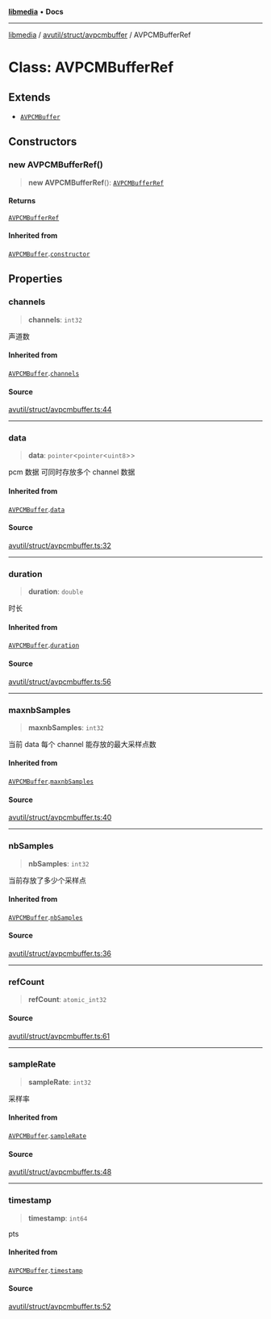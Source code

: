 [**libmedia**](../../../../README.md) • **Docs**

***

[libmedia](../../../../README.md) / [avutil/struct/avpcmbuffer](../README.md) / AVPCMBufferRef

# Class: AVPCMBufferRef

## Extends

- [`AVPCMBuffer`](AVPCMBuffer.md)

## Constructors

### new AVPCMBufferRef()

> **new AVPCMBufferRef**(): [`AVPCMBufferRef`](AVPCMBufferRef.md)

#### Returns

[`AVPCMBufferRef`](AVPCMBufferRef.md)

#### Inherited from

[`AVPCMBuffer`](AVPCMBuffer.md).[`constructor`](AVPCMBuffer.md#constructors)

## Properties

### channels

> **channels**: `int32`

声道数

#### Inherited from

[`AVPCMBuffer`](AVPCMBuffer.md).[`channels`](AVPCMBuffer.md#channels)

#### Source

[avutil/struct/avpcmbuffer.ts:44](https://github.com/zhaohappy/libmedia/blob/b4bb608d2b1c00d036d73fc8d222b1a97be53694/src/avutil/struct/avpcmbuffer.ts#L44)

***

### data

> **data**: `pointer`\<`pointer`\<`uint8`\>\>

pcm 数据
可同时存放多个 channel 数据

#### Inherited from

[`AVPCMBuffer`](AVPCMBuffer.md).[`data`](AVPCMBuffer.md#data)

#### Source

[avutil/struct/avpcmbuffer.ts:32](https://github.com/zhaohappy/libmedia/blob/b4bb608d2b1c00d036d73fc8d222b1a97be53694/src/avutil/struct/avpcmbuffer.ts#L32)

***

### duration

> **duration**: `double`

时长

#### Inherited from

[`AVPCMBuffer`](AVPCMBuffer.md).[`duration`](AVPCMBuffer.md#duration)

#### Source

[avutil/struct/avpcmbuffer.ts:56](https://github.com/zhaohappy/libmedia/blob/b4bb608d2b1c00d036d73fc8d222b1a97be53694/src/avutil/struct/avpcmbuffer.ts#L56)

***

### maxnbSamples

> **maxnbSamples**: `int32`

当前 data 每个 channel 能存放的最大采样点数

#### Inherited from

[`AVPCMBuffer`](AVPCMBuffer.md).[`maxnbSamples`](AVPCMBuffer.md#maxnbsamples)

#### Source

[avutil/struct/avpcmbuffer.ts:40](https://github.com/zhaohappy/libmedia/blob/b4bb608d2b1c00d036d73fc8d222b1a97be53694/src/avutil/struct/avpcmbuffer.ts#L40)

***

### nbSamples

> **nbSamples**: `int32`

当前存放了多少个采样点

#### Inherited from

[`AVPCMBuffer`](AVPCMBuffer.md).[`nbSamples`](AVPCMBuffer.md#nbsamples)

#### Source

[avutil/struct/avpcmbuffer.ts:36](https://github.com/zhaohappy/libmedia/blob/b4bb608d2b1c00d036d73fc8d222b1a97be53694/src/avutil/struct/avpcmbuffer.ts#L36)

***

### refCount

> **refCount**: `atomic_int32`

#### Source

[avutil/struct/avpcmbuffer.ts:61](https://github.com/zhaohappy/libmedia/blob/b4bb608d2b1c00d036d73fc8d222b1a97be53694/src/avutil/struct/avpcmbuffer.ts#L61)

***

### sampleRate

> **sampleRate**: `int32`

采样率

#### Inherited from

[`AVPCMBuffer`](AVPCMBuffer.md).[`sampleRate`](AVPCMBuffer.md#samplerate)

#### Source

[avutil/struct/avpcmbuffer.ts:48](https://github.com/zhaohappy/libmedia/blob/b4bb608d2b1c00d036d73fc8d222b1a97be53694/src/avutil/struct/avpcmbuffer.ts#L48)

***

### timestamp

> **timestamp**: `int64`

pts

#### Inherited from

[`AVPCMBuffer`](AVPCMBuffer.md).[`timestamp`](AVPCMBuffer.md#timestamp)

#### Source

[avutil/struct/avpcmbuffer.ts:52](https://github.com/zhaohappy/libmedia/blob/b4bb608d2b1c00d036d73fc8d222b1a97be53694/src/avutil/struct/avpcmbuffer.ts#L52)
